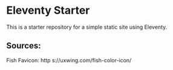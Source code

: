 # Eleventy Starter

This is a starter repository for a simple static site using Eleventy.

## Sources:

Fish Favicon: http s://uxwing.com/fish-color-icon/
